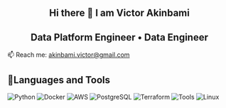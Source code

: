 <h2 align="center">Hi there 👋 I am Victor Akinbami</h2>


<h2 align="center">Data Platform Engineer • Data Engineer</h2>
  
📫 Reach me: akinbami.victor@gmail.com

## 🧰Languages and Tools

![Python](https://skillicons.dev/icons?i=python)
![Docker](https://skillicons.dev/icons?i=docker)
![AWS](https://skillicons.dev/icons?i=aws)
![PostgreSQL](https://skillicons.dev/icons?i=postgresql)
![Terraform](https://skillicons.dev/icons?i=terraform)
![Tools](https://go-skill-icons.vercel.app/api/icons?i=airbyte)
![Linux](https://skillicons.dev/icons?i=linux)

















  
  
  
  
  
